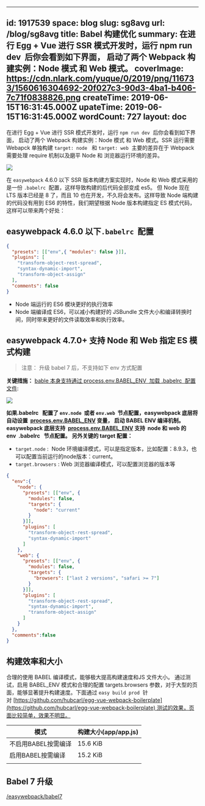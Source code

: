 
---
id: 1917539
space: blog
slug: sg8avg
url: /blog/sg8avg
title: Babel 构建优化
summary: 在进行 Egg + Vue 进行 SSR 模式开发时，运行 npm run dev  后你会看到如下界面， 启动了两个 Webpack 构建实例：Node 模式 和 Web 模式。
coverImage: https://cdn.nlark.com/yuque/0/2019/png/116733/1560616304692-20f027c3-90d3-4ba1-b406-7c71f0838826.png
createTime: 2019-06-15T16:31:45.000Z 
upateTime: 2019-06-15T16:31:45.000Z
wordCount: 727
layout: doc
---

在进行 Egg + Vue 进行 SSR 模式开发时，运行 `npm run dev`  后你会看到如下界面， 启动了两个 Webpack 构建实例：Node 模式 和 Web 模式。SSR 运行需要 Webapck 单独构建 `target: node`   和 `target: web`  主要的差异在于 Webpack需要处理 require 机制以及磨平 Node 和 浏览器运行环境的差异。

![](https://cdn.nlark.com/yuque/0/2018/png/116733/1536128449742-0024eb69-d2c7-4e47-8426-ff2cc85396d5.png#align=left&display=inline&height=83&originHeight=97&originWidth=962&status=done&width=827)

在 `easywebpack` 4.6.0 以下 SSR 版本构建方案实现时，Node 和 Web 模式采用的是一份 `.babelrc`  配置，这样导致构建的后代码全部变成 es5。 但 Node 现在LTS 版本已经是 8 了，而且 10 也在开发，不久将会发布。这样导致 Node 端构建的代码没有用到 ES6 的特性，我们期望根据 Node 版本构建指定 ES 模式代码，这样可以带来两个好处：


## easywebpack 4.6.0 以下`.babelrc`  配置

```json
{
  "presets": [["env",{ "modules": false }]],
  "plugins": [
    "transform-object-rest-spread",
    "syntax-dynamic-import",
    "transform-object-assign"
  ],
  "comments": false
}
```

- Node 端运行的 ES6 模块更好的执行效率<br />
- Node 端编译成 ES6，可以减小构建好的 JSBundle 文件大小和编译转换时间，同时带来更好的文件读取效率和执行效率。<br />


## easywebpack 4.7.0+ 支持 Node 和 Web 指定 ES 模式构建

> 注意： 升级 babel 7 后，不支持如下 env 方式配置


**关键措施：** [bable 本身支持通过 process.env.BABEL_ENV  加载 .babelrc  配置文件](https://www.babeljs.cn/docs/usage/babelrc/):

![](https://cdn.nlark.com/yuque/0/2018/png/116733/1536129170471-43b9b60e-a7da-47c3-8ad7-ef1ff7e56c22.png#align=left&display=inline&height=295&originHeight=311&originWidth=871&status=done&width=827)

**如果.babelrc   配置了 `env.node`  或者 `env.web`  节点配置，easywebpack 底层将自动设置  **[process.env.BABEL_ENV](https://www.babeljs.cn/docs/usage/babelrc/)** 变量， 启动 BABEL ENV 编译机制。easywebpack 底层支持  **[process.env.BABEL_ENV](https://www.babeljs.cn/docs/usage/babelrc/)** 支持  node 和 web 的 env  .babelrc   节点配置。 另外关键的 target 配置：**

- `target.node` :  Node 环境编译模式，可以是指定版本，比如配置：8.9.3，也可以配置当前运行的node版本：current。<br />
- `target.browsers` : Web 浏览器编译模式，可以配置浏览器的版本等<br />


```json
{
  "env":{
    "node": {
      "presets": [["env", {
        "modules": false,
        "targets": {
          "node": "current" 
        }
      }]],
      "plugins": [
        "transform-object-rest-spread",
        "syntax-dynamic-import"
      ]
    },
    "web": {
      "presets": [["env", {
        "modules": false,
        "targets": {
          "browsers": ["last 2 versions", "safari >= 7"]
        }
      }]],
      "plugins": [
        "transform-object-rest-spread",
        "syntax-dynamic-import",
        "transform-object-assign"
      ]
    }
  },
  "comments":false
}
```



## 构建效率和大小

合理的使用 BABEL 编译模式，能够极大提高构建速度和JS 文件大小。 通过测试，启用 BABEL_ENV 模式和合理的配置 targets.browsers 参数，对于大型的页面，能够显著提升构建速度。下面通过 `easy build prod`  针对 [https://github.com/hubcarl/egg-vue-webpack-boilerplate](https://github.com/hubcarl/egg-vue-webpack-boilerplate) 测试的效果，页面比较简单，效果不明显。

| **模式** | **构建大小(app/app.js)** |
| --- | --- |
| 不启用BABEL按需编译 | 15.6 KiB |
| 启用BABEL按需编译 | 15.2 KiB |
|  |  |


## Babel 7 升级

[/easywebpack/babel7](/easywebpack/babel7)


  